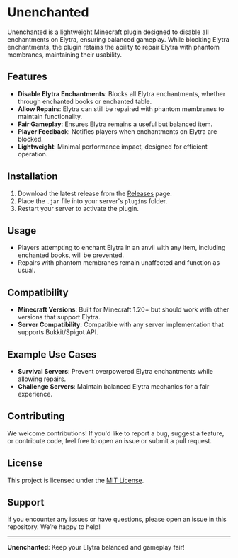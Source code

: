 # Unenchanted

Unenchanted is a lightweight Minecraft plugin designed to disable all enchantments on Elytra, ensuring balanced gameplay. While blocking Elytra enchantments, the plugin retains the ability to repair Elytra with phantom membranes, maintaining their usability.

## Features
- **Disable Elytra Enchantments**: Blocks all Elytra enchantments, whether through enchanted books or enchanted table.
- **Allow Repairs**: Elytra can still be repaired with phantom membranes to maintain functionality.
- **Fair Gameplay**: Ensures Elytra remains a useful but balanced item.
- **Player Feedback**: Notifies players when enchantments on Elytra are blocked.
- **Lightweight**: Minimal performance impact, designed for efficient operation.

## Installation
1. Download the latest release from the [Releases]([https://github.com/your-repo/releases](https://github.com/ICodKid/Unenchanted/releases)) page.
2. Place the `.jar` file into your server's `plugins` folder.
3. Restart your server to activate the plugin.

## Usage
- Players attempting to enchant Elytra in an anvil with any item, including enchanted books, will be prevented.
- Repairs with phantom membranes remain unaffected and function as usual.

## Compatibility
- **Minecraft Versions**: Built for Minecraft 1.20+ but should work with other versions that support Elytra.
- **Server Compatibility**: Compatible with any server implementation that supports Bukkit/Spigot API.

## Example Use Cases
- **Survival Servers**: Prevent overpowered Elytra enchantments while allowing repairs.
- **Challenge Servers**: Maintain balanced Elytra mechanics for a fair experience.

## Contributing
We welcome contributions! If you'd like to report a bug, suggest a feature, or contribute code, feel free to open an issue or submit a pull request.

## License
This project is licensed under the [MIT License](LICENSE).

## Support
If you encounter any issues or have questions, please open an issue in this repository. We’re happy to help!

---

**Unenchanted**: Keep your Elytra balanced and gameplay fair!
